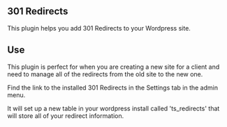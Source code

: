 301 Redirects
----------
This plugin helps you add 301 Redirects to your Wordpress site.

Use
----------
This plugin is perfect for when you are creating a new site for a client and need to manage all of the redirects from the old site to the new one.  

Find the link to the installed 301 Redirects in the Settings tab in the admin menu.

It will set up a new table in your wordpress install called 'ts_redirects' that will store all of your redirect information.
